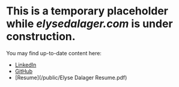 # This is a temporary placeholder while *elysedalager.com* is under construction.

You may find up-to-date content here:
-  [LinkedIn](https://www.linkedin.com/in/elysedalager/)
- [GitHub](https://github.com/elysedalager)
- [Resume](/public/Elyse Dalager Resume.pdf)
